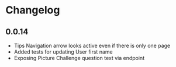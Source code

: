 
Changelog
=========

0.0.14
------

- Tips Navigation arrow looks active even if there is only one page
- Added tests for updating User first name
- Exposing Picture Challenge question text via endpoint
